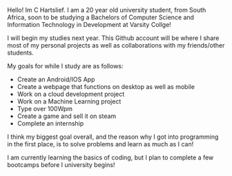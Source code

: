Hello! Im C Hartslief. I am a 20 year old university student, from South Africa, 
soon to be studying a Bachelors of Computer Science and Information Technology in Development 
at Varsity Collge!

I will begin my studies next year. 
This Github account will be where I share most of my personal projects as well as collaborations with my friends/other students.

My goals for while I study are as follows:
- Create an Android/IOS App
- Create a webpage that functions on desktop as well as mobile
- Work on a cloud development project
- Work on a Machine Learning project
- Type over 100Wpm
- Create a game and sell it on steam
- Complete an internship

I think my biggest goal overall, and the reason why I got into programming in the first place, is to solve problems and learn as much as I can!

I am currently learning the basics of coding, but I plan to complete a few bootcamps before I university begins! 

